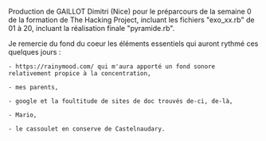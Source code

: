 Production de GAILLOT Dimitri (Nice) pour le préparcours de la semaine 0 de la formation de The Hacking Project, incluant les fichiers "exo_xx.rb" de 01 à 20, incluant la réalisation finale "pyramide.rb".

Je remercie du fond du coeur les éléments essentiels qui auront rythmé ces quelques jours :

	- https://rainymood.com/ qui m'aura apporté un fond sonore relativement propice à la concentration,
	
	- mes parents,
	
	- google et la foultitude de sites de doc trouvés de-ci, de-là,
	
	- Mario,
	
	- le cassoulet en conserve de Castelnaudary.
